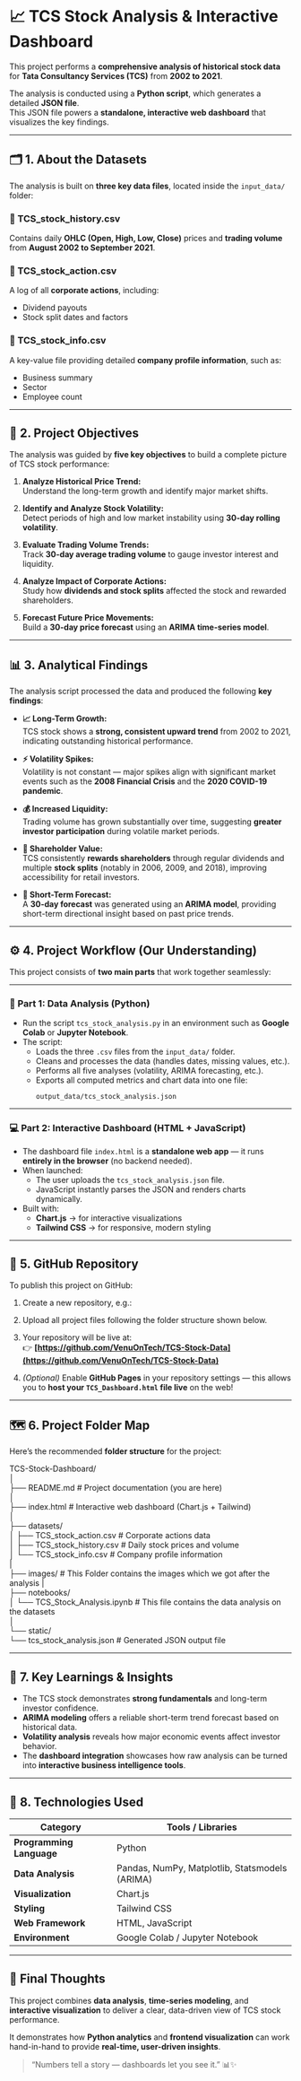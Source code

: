 # 📈 TCS Stock Analysis & Interactive Dashboard

This project performs a **comprehensive analysis of historical stock data** for **Tata Consultancy Services (TCS)** from **2002 to 2021**.  

The analysis is conducted using a **Python script**, which generates a detailed **JSON file**.  
This JSON file powers a **standalone, interactive web dashboard** that visualizes the key findings.

---

## 🗂️ 1. About the Datasets

The analysis is built on **three key data files**, located inside the `input_data/` folder:

### **📄 TCS_stock_history.csv**
Contains daily **OHLC (Open, High, Low, Close)** prices and **trading volume** from **August 2002 to September 2021**.

### **📄 TCS_stock_action.csv**
A log of all **corporate actions**, including:
- Dividend payouts  
- Stock split dates and factors  

### **📄 TCS_stock_info.csv**
A key-value file providing detailed **company profile information**, such as:
- Business summary  
- Sector  
- Employee count  

---

## 🎯 2. Project Objectives

The analysis was guided by **five key objectives** to build a complete picture of TCS stock performance:

1. **Analyze Historical Price Trend:**  
   Understand the long-term growth and identify major market shifts.

2. **Identify and Analyze Stock Volatility:**  
   Detect periods of high and low market instability using **30-day rolling volatility**.

3. **Evaluate Trading Volume Trends:**  
   Track **30-day average trading volume** to gauge investor interest and liquidity.

4. **Analyze Impact of Corporate Actions:**  
   Study how **dividends and stock splits** affected the stock and rewarded shareholders.

5. **Forecast Future Price Movements:**  
   Build a **30-day price forecast** using an **ARIMA time-series model**.

---

## 📊 3. Analytical Findings

The analysis script processed the data and produced the following **key findings**:

- **📈 Long-Term Growth:**  
  TCS stock shows a **strong, consistent upward trend** from 2002 to 2021, indicating outstanding historical performance.

- **⚡ Volatility Spikes:**  
  Volatility is not constant — major spikes align with significant market events such as the **2008 Financial Crisis** and the **2020 COVID-19 pandemic**.

- **💰 Increased Liquidity:**  
  Trading volume has grown substantially over time, suggesting **greater investor participation** during volatile market periods.

- **🎁 Shareholder Value:**  
  TCS consistently **rewards shareholders** through regular dividends and multiple **stock splits** (notably in 2006, 2009, and 2018), improving accessibility for retail investors.

- **🔮 Short-Term Forecast:**  
  A **30-day forecast** was generated using an **ARIMA model**, providing short-term directional insight based on past price trends.

---

## ⚙️ 4. Project Workflow (Our Understanding)

This project consists of **two main parts** that work together seamlessly:

---

### **🧮 Part 1: Data Analysis (Python)**

- Run the script `tcs_stock_analysis.py` in an environment such as **Google Colab** or **Jupyter Notebook**.  
- The script:
  - Loads the three `.csv` files from the `input_data/` folder.  
  - Cleans and processes the data (handles dates, missing values, etc.).  
  - Performs all five analyses (volatility, ARIMA forecasting, etc.).  
  - Exports all computed metrics and chart data into one file:
    ```
    output_data/tcs_stock_analysis.json
    ```

---

### **💻 Part 2: Interactive Dashboard (HTML + JavaScript)**

- The dashboard file `index.html` is a **standalone web app** — it runs **entirely in the browser** (no backend needed).  
- When launched:
  - The user uploads the `tcs_stock_analysis.json` file.  
  - JavaScript instantly parses the JSON and renders charts dynamically.  
- Built with:
  - **Chart.js** → for interactive visualizations  
  - **Tailwind CSS** → for responsive, modern styling  

---

## 🚀 5. GitHub Repository

To publish this project on GitHub:

1. Create a new repository, e.g.:
2. Upload all project files following the folder structure shown below.  
3. Your repository will be live at:  
👉 **[https://github.com/VenuOnTech/TCS-Stock-Data](https://github.com/VenuOnTech/TCS-Stock-Data)**

4. *(Optional)* Enable **GitHub Pages** in your repository settings — this allows you to **host your `TCS_Dashboard.html` file live** on the web!

---

## 🗺️ 6. Project Folder Map

Here’s the recommended **folder structure** for the project:

TCS-Stock-Dashboard/  
│  
├── README.md # Project documentation (you are here)  
│   
├── index.html # Interactive web dashboard (Chart.js + Tailwind)  
│  
├── datasets/  
│      ├── TCS_stock_action.csv # Corporate actions data  
│      ├── TCS_stock_history.csv # Daily stock prices and volume  
│      └── TCS_stock_info.csv # Company profile information  
|  
├── images/ # This Folder contains the images which we got after the analysis
|  
├── notebooks/  
│      └── TCS_Stock_Analysis.ipynb # This file contains the data analysis on the datasets  
│  
└── static/  
    └── tcs_stock_analysis.json # Generated JSON output file  


---

## 🧠 7. Key Learnings & Insights

- The TCS stock demonstrates **strong fundamentals** and long-term investor confidence.  
- **ARIMA modeling** offers a reliable short-term trend forecast based on historical data.  
- **Volatility analysis** reveals how major economic events affect investor behavior.  
- The **dashboard integration** showcases how raw analysis can be turned into **interactive business intelligence tools**.

---

## 🧩 8. Technologies Used

| Category | Tools / Libraries |  
|-----------|------------------|  
| **Programming Language** | Python |  
| **Data Analysis** | Pandas, NumPy, Matplotlib, Statsmodels (ARIMA) |  
| **Visualization** | Chart.js |  
| **Styling** | Tailwind CSS |  
| **Web Framework** | HTML, JavaScript |  
| **Environment** | Google Colab / Jupyter Notebook |  

---

## 🏁 Final Thoughts

This project combines **data analysis**, **time-series modeling**, and **interactive visualization** to deliver a clear, data-driven view of TCS stock performance.

It demonstrates how **Python analytics** and **frontend visualization** can work hand-in-hand to provide **real-time, user-driven insights**.

> “Numbers tell a story — dashboards let you see it.” 📊✨
